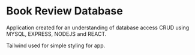# Book Review Database

Application created for an understanding of database access CRUD using MYSQL, EXPRESS, NODEJS and REACT.

Tailwind used for simple styling for app.